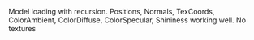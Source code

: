 Model loading with recursion.
Positions, Normals, TexCoords, ColorAmbient, ColorDiffuse, ColorSpecular, Shininess working well.
No textures
